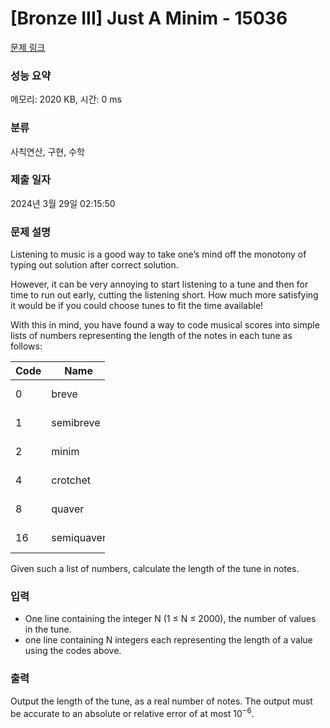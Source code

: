 # [Bronze III] Just A Minim - 15036 

[문제 링크](https://www.acmicpc.net/problem/15036) 

### 성능 요약

메모리: 2020 KB, 시간: 0 ms

### 분류

사칙연산, 구현, 수학

### 제출 일자

2024년 3월 29일 02:15:50

### 문제 설명

<p>Listening to music is a good way to take one’s mind off the monotony of typing out solution after correct solution.</p>

<p>However, it can be very annoying to start listening to a tune and then for time to run out early, cutting the listening short. How much more satisfying it would be if you could choose tunes to fit the time available!</p>

<p>With this in mind, you have found a way to code musical scores into simple lists of numbers representing the length of the notes in each tune as follows:</p>

<table class="table table-bordered" style="width:30%">
	<thead>
		<tr>
			<th>Code</th>
			<th>Name</th>
			<th>Length</th>
		</tr>
	</thead>
	<tbody>
		<tr>
			<td>0</td>
			<td>breve</td>
			<td>2 notes</td>
		</tr>
		<tr>
			<td>1</td>
			<td>semibreve</td>
			<td>1 notes</td>
		</tr>
		<tr>
			<td>2</td>
			<td>minim</td>
			<td>1/2 notes</td>
		</tr>
		<tr>
			<td>4</td>
			<td>crotchet</td>
			<td>1/4 notes</td>
		</tr>
		<tr>
			<td>8</td>
			<td>quaver</td>
			<td>1/8 notes</td>
		</tr>
		<tr>
			<td>16</td>
			<td>semiquaver</td>
			<td>1/16 notes</td>
		</tr>
	</tbody>
</table>

<p>Given such a list of numbers, calculate the length of the tune in notes.</p>

### 입력 

 <ul>
	<li>One line containing the integer N (1 ≤ N ≤ 2000), the number of values in the tune.</li>
	<li>one line containing N integers each representing the length of a value using the codes above.</li>
</ul>

### 출력 

 <p>Output the length of the tune, as a real number of notes. The output must be accurate to an absolute or relative error of at most 10<sup>−6</sup>.</p>

